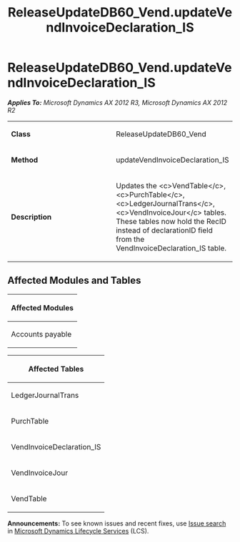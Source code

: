 ﻿---
title: ReleaseUpdateDB60_Vend.updateVendInvoiceDeclaration_IS
TOCTitle: ReleaseUpdateDB60_Vend.updateVendInvoiceDeclaration_IS
ms:assetid: 776ccdbd-48b4-5c46-bbe7-ea182b71b0b5
ms:mtpsurl: https://msdn.microsoft.com/en-us/library/JJ719350(v=AX.60)
ms:contentKeyID: 49709141
ms.date: 05/18/2015
mtps_version: v=AX.60
---

# ReleaseUpdateDB60\_Vend.updateVendInvoiceDeclaration\_IS 


_**Applies To:** Microsoft Dynamics AX 2012 R3, Microsoft Dynamics AX 2012 R2_

<table>
<colgroup>
<col style="width: 50%" />
<col style="width: 50%" />
</colgroup>
<tbody>
<tr class="odd">
<td><p><strong>Class</strong></p></td>
<td><p>ReleaseUpdateDB60_Vend</p></td>
</tr>
<tr class="even">
<td><p><strong>Method</strong></p></td>
<td><p>updateVendInvoiceDeclaration_IS</p></td>
</tr>
<tr class="odd">
<td><p><strong>Description</strong></p></td>
<td><p>Updates the &lt;c&gt;VendTable&lt;/c&gt;, &lt;c&gt;PurchTable&lt;/c&gt;, &lt;c&gt;LedgerJournalTrans&lt;/c&gt;, &lt;c&gt;VendInvoiceJour&lt;/c&gt; tables. These tables now hold the RecID instead of declarationID field from the VendInvoiceDeclaration_IS table.</p></td>
</tr>
</tbody>
</table>


## Affected Modules and Tables

<table>
<colgroup>
<col style="width: 100%" />
</colgroup>
<thead>
<tr class="header">
<th><p>Affected Modules</p></th>
</tr>
</thead>
<tbody>
<tr class="odd">
<td><p>Accounts payable</p></td>
</tr>
</tbody>
</table>


<table>
<colgroup>
<col style="width: 100%" />
</colgroup>
<thead>
<tr class="header">
<th><p>Affected Tables</p></th>
</tr>
</thead>
<tbody>
<tr class="odd">
<td><p>LedgerJournalTrans</p></td>
</tr>
<tr class="even">
<td><p>PurchTable</p></td>
</tr>
<tr class="odd">
<td><p>VendInvoiceDeclaration_IS</p></td>
</tr>
<tr class="even">
<td><p>VendInvoiceJour</p></td>
</tr>
<tr class="odd">
<td><p>VendTable</p></td>
</tr>
</tbody>
</table>

  
**Announcements:** To see known issues and recent fixes, use [Issue search](http://go.microsoft.com/fwlink/?linkid=389258) in [Microsoft Dynamics Lifecycle Services](http://go.microsoft.com/fwlink/?linkid=306505) (LCS).

